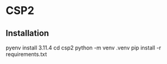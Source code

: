 # CSP2

## Installation

pyenv install 3.11.4
cd csp2
python -m venv .venv
pip install -r requirements.txt
